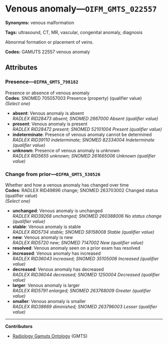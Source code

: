 # Venous anomaly—`OIFM_GMTS_022557`

**Synonyms:** venous malformation

**Tags:** ultrasound, CT, MR, vascular, congenital anomaly, diagnosis

Abnormal formation or placement of veins.

**Codes:** GAMUTS 22557 venous anomaly

## Attributes

### Presence—`OIFMA_GMTS_798182`

Presence or absence of venous anomaly  
**Codes**: SNOMED 705057003 Presence (property) (qualifier value)  
*(Select one)*

- **absent**: Venous anomaly is absent  
_RADLEX RID28473 absent; SNOMED 2667000 Absent (qualifier value)_
- **present**: Venous anomaly is present  
_RADLEX RID28472 present; SNOMED 52101004 Present (qualifier value)_
- **indeterminate**: Presence of venous anomaly cannot be determined  
_RADLEX RID39110 indeterminate; SNOMED 82334004 Indeterminate (qualifier value)_
- **unknown**: Presence of venous anomaly is unknown  
_RADLEX RID5655 unknown; SNOMED 261665006 Unknown (qualifier value)_

### Change from prior—`OIFMA_GMTS_530526`

Whether and how a venous anomaly has changed over time  
**Codes**: RADLEX RID49896 change; SNOMED 263703002 Changed status (qualifier value)  
*(Select one)*

- **unchanged**: Venous anomaly is unchanged  
_RADLEX RID39268 unchanged; SNOMED 260388006 No status change (qualifier value)_
- **stable**: Venous anomaly is stable  
_RADLEX RID5734 stable; SNOMED 58158008 Stable (qualifier value)_
- **new**: Venous anomaly is new  
_RADLEX RID5720 new; SNOMED 7147002 New (qualifier value)_
- **resolved**: Venous anomaly seen on a prior exam has resolved  
- **increased**: Venous anomaly has increased  
_RADLEX RID36043 increased; SNOMED 35105006 Increased (qualifier value)_
- **decreased**: Venous anomaly has decreased  
_RADLEX RID36044 decreased; SNOMED 1250004 Decreased (qualifier value)_
- **larger**: Venous anomaly is larger  
_RADLEX RID5791 enlarged; SNOMED 263768009 Greater (qualifier value)_
- **smaller**: Venous anomaly is smaller  
_RADLEX RID38669 diminished; SNOMED 263796003 Lesser (qualifier value)_

---

**Contributors**

- [Radiology Gamuts Ontology](https://gamuts.net/) (GMTS)